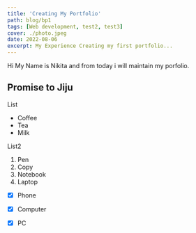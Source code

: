 ```yaml
---
title: 'Creating My Portfolio'
path: blog/bp1
tags: [Web development, test2, test3]
cover: ./photo.jpeg
date: 2022-08-06
excerpt: My Experience Creating my first portfolio...
---
```


Hi My Name is Nikita and from today i will maintain my porfolio.
## Promise to Jiju
List

 - Coffee
 - Tea
 - Milk

List2

 1. Pen
 2. Copy
 3. Notebook
 4. Laptop
 - [x] Phone
 - [x] Computer
 - [x] PC



